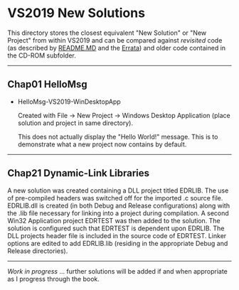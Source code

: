 # VS2019 New Solutions

This directory stores the closest equivalent "New Solution" or "New Project" from within VS2019 and can be compared against  *revisited* code (as described by [README.MD](../README.MD) and the [Errata](../Errata/Programming%20Windows%2C%205th%20Edition%2C%20Errata%20Addendum%20-%20Jason%20Doucette.html)) and older code contained in the CD-ROM subfolder.

---

## Chap01 HelloMsg

- HelloMsg-VS2019-WinDesktopApp

  Created with File -> New Project -> Windows Desktop Application (place solution and project in same directory).
  
  This does not actually display the "Hello World!" message. This is to demonstrate what a new project now contains by default.

---

## Chap21 Dynamic-Link Libraries

A new solution was created containing a DLL project titled EDRLIB.  The use of pre-compiled headers was switched off for the imported .c source file. EDRLIB.dll is created (in both Debug and Release configurations) along with the .lib file necessary for linking into a project during compilation. A second Win32 Application project EDRTEST was then added to the solution.  The solution is configured such that EDRTEST is dependent upon EDRLIB. The DLL projects header file is included in the source code of EDRTEST. Linker options are edited to add EDRLIB.lib (residing in the appropriate Debug and Release directories).

---

*Work in progress* ... further solutions will be added if and when appropriate as I progress through the book.